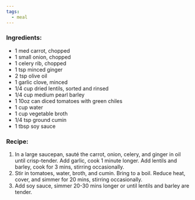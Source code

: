 ```yaml
---
tags:
  - meal
---
```

### Ingredients:
- 1 med carrot, chopped
- 1 small onion, chopped
- 1 celery rib, chopped
- 1 tsp minced ginger
- 2 tsp olive oil
- 1 garlic clove, minced
- 1/4 cup dried lentils, sorted and rinsed
- 1/4 cup medium pearl barley
- 1 10oz can diced tomatoes with green chiles
- 1 cup water
- 1 cup vegetable broth
- 1/4 tsp ground cumin
- 1 tbsp soy sauce

### Recipe:
1. In a large saucepan, sauté the carrot, onion, celery, and ginger in oil until crisp-tender. Add garlic, cook 1 minute longer. Add lentils and barley, cook for 3 mins, stirring occasionally.
2. Stir in tomatoes, water, broth, and cumin. Bring to a boil. Reduce heat, cover, and simmer for 20 mins, stirring occasionally. 
3. Add soy sauce, simmer 20-30 mins longer or until lentils and barley are tender. 